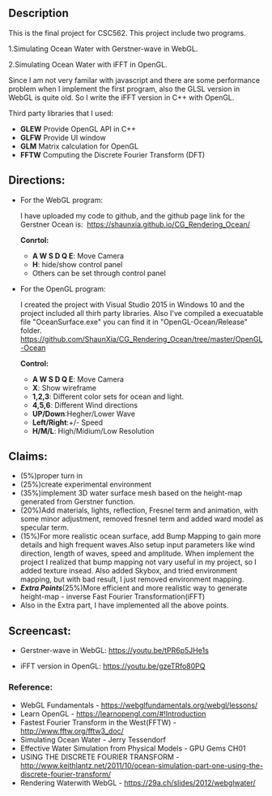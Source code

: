 ## Description
This is the final project for CSC562. This project include two programs.

1.Simulating Ocean Water with Gerstner-wave in WebGL.

2.Simulating Ocean Water with iFFT in OpenGL.

Since I am not very familar with javascript and there are some performance problem when I implement the first program, also the GLSL version in WebGL is quite old. So I write the iFFT version in C++ with OpenGL.

Third party libraries that I used:
- **GLEW**  Provide OpenGL API in C++
- **GLFW**  Provide UI window
- **GLM**     Matrix calculation for OpenGL
- **FFTW**  Computing the Discrete Fourier Transform (DFT)


## Directions:
- For the WebGL program: 

  I have uploaded my code to github, and the github page link for the Gerstner Ocean is:
  https://shaunxia.github.io/CG_Rendering_Ocean/

  __Conrtol:__
  * __A W S D Q E__: Move Camera
  * __H__: hide/show control panel
  * Others can be set through control panel
  
- For the OpenGL program:

  I created the project with Visual Studio 2015 in Windows 10 and the project included all thirh party libraries.
  Also I've compiled a execuatable file "OceanSurface.exe" you can find it in "OpenGL-Ocean/Release" folder.
  https://github.com/ShaunXia/CG_Rendering_Ocean/tree/master/OpenGL-Ocean
  
  __Control:__
  * __A W S D Q E__: Move Camera
  * __X__: Show wireframe
  * __1,2,3__: Different color sets for ocean and light.
  * __4,5,6__: Different Wind directions
  * __UP/Down__:Hegher/Lower Wave
  * __Left/Right__:+/- Speed
  * __H/M/L__: High/Midium/Low Resolution
  
## Claims:
- (5%)proper turn in
- (25%)create experimental environment 
- (35%)implement 3D water surface mesh based on the height-map generated from Gerstner function.
- (20%)Add materials, lights, reflection, Fresnel term and animation, with some minor adjustment, removed fresnel term and added ward model as specular term.
- (15%)For more realistic ocean surface, add Bump Mapping to gain more details and high frequent waves.Also setup input parameters like wind direction,  length of waves, speed and amplitude. When implement the project I realized that bump mapping not vary useful in my project, so I added texture insead. Also added Skybox, and tried environment mapping, but with bad result, I just removed environment mapping.
- ***Extra Points***(25%)More efficient and more realistic way to generate height-map -  inverse Fast Fourier Transformation(iFFT)
- Also in the Extra part, I have implemented all the above points.
## Screencast:
- Gerstner-wave in WebGL:
  https://youtu.be/tPR6p5JHe1s
  
- iFFT version in OpenGL:
  https://youtu.be/gzeTRfo80PQ
  
### Reference: ###
- WebGL Fundamentals - https://webglfundamentals.org/webgl/lessons/
- Learn OpenGL - https://learnopengl.com/#!Introduction
- Fastest Fourier Transform in the West(FFTW) - http://www.fftw.org/fftw3_doc/
- Simulating Ocean Water - Jerry Tessendorf
- Effective Water Simulation from Physical Models - GPU Gems CH01
- USING THE DISCRETE FOURIER TRANSFORM - http://www.keithlantz.net/2011/10/ocean-simulation-part-one-using-the-discrete-fourier-transform/
- Rendering Waterwith WebGL - https://29a.ch/slides/2012/webglwater/
